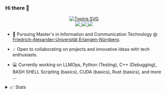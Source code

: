 ### Hi there 👋


<p align="center">
<a href="https://github.com/niteshshah53">
    <img src="https://readme-typing-svg.demolab.com?font=Georgia&size=18&duration=2500&pause=100&multiline=true&width=550&height=120&lines=Nitesh+Kumar+Shah;Master's+Student+%7C+Software+Engineer;Multimodel+Signal+Processing;Image+and+Video+Processing+%7C+Computer+Vision+%7C+Medical+Imaging;AI+%7C+Machine+Learning+%7C+Deep+Learning+%7C+Generative AI" alt="Typing SVG" />
</a>

<br>
<a href="https://www.linkedin.com/in/prajolshresthaa/">
    <img src="https://img.shields.io/badge/-Linkedin-blue?style=flat-square&logo=linkedin">
</a>
<a href="mailto:prajolstha9@gmail.com">
    <img src="https://img.shields.io/badge/-Email-red?style=flat-square&logo=gmail&logoColor=white">
</a>
<a href="https://pypi.org/user/prajolshrestha/">
    <img src="https://img.shields.io/badge/PyPi-prajolshrestha-blue?style=flat-square&logo=pypi&logoColor=white">
</a>    
</br>
</p>

* 📖 Pursuing Master's in Information and Communication Technology @ [Friedrich-Alexander-Universität Erlangen-Nürnberg](https://www.iuk.studium.fau.eu/). 

* 💡 Open to collaborating on projects and innovative ideas with tech enthusiasts. 

* 💻 Currently working on LLMOps, Python (Testing), C++ (Debugging), BASH SHELL Scripting (basics), CUDA (basics), Rust (basics), and more ...



<details>
<summary>📈 Stats</summary>
<br>
My Github Stats

![](http://github-profile-summary-cards.vercel.app/api/cards/profile-details?username=prajolshrestha&theme=dracula) 

![](http://github-profile-summary-cards.vercel.app/api/cards/repos-per-language?username=prajolshrestha&theme=dracula) 
![](http://github-profile-summary-cards.vercel.app/api/cards/most-commit-language?username=prajolshrestha&theme=dracula)


<br>
Currently Coding & Listening to:

[![spotify-github-profile](https://spotify-github-profile.vercel.app/api/view?uid=31rqpwjrf2llmeuvvhoytdw6safe&cover_image=true&theme=novatorem&show_offline=true&background_color=121212&interchange=false&bar_color=53b14f&bar_color_cover=false)](https://spotify-github-profile.vercel.app/api/view?uid=31rqpwjrf2llmeuvvhoytdw6safe&redirect=true)
</details>
